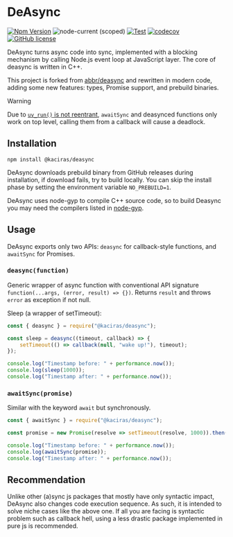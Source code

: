 # DeAsync

[![Npm Version](https://img.shields.io/npm/v/@kaciras/deasync)](https://www.npmjs.com/package/@kaciras/deasync)
![node-current (scoped)](https://img.shields.io/node/v/@kaciras/deasync)
[![Test](https://github.com/Kaciras/deasync/actions/workflows/test.yml/badge.svg)](https://github.com/Kaciras/deasync/actions/workflows/test.yml)
[![codecov](https://codecov.io/gh/Kaciras/deasync/branch/master/graph/badge.svg?token=ST7ROWQH0Z)](https://codecov.io/gh/Kaciras/deasync)
[![GitHub license](https://img.shields.io/github/license/Kaciras/deasync)](https://github.com/Kaciras/deasync/blob/master/LICENSE)

DeAsync turns async code into sync, implemented with a blocking mechanism by calling Node.js event loop at JavaScript layer. The core of deasync is written in C++.

This project is forked from [abbr/deasync](https://github.com/abbr/deasync) and rewritten in modern code, adding some new features: types, Promise support, and prebuild binaries.

> [!WARNING]
> 
> Due to [`uv_run()` is not reentrant](https://docs.libuv.org/en/v1.x/loop.html#c.uv_run), `awaitSync` and deasynced functions only work on top level, calling them from a callback will cause a deadlock.

## Installation

```shell
npm install @kaciras/deasync
```

DeAsync downloads prebuild binary from GitHub releases during installation, if download fails, try to build locally. You can skip the install phase by setting the environment variable `NO_PREBUILD=1`.

DeAsync uses node-gyp to compile C++ source code, so to build Deasync you may need the compilers listed in [node-gyp](https://github.com/nodejs/node-gyp).

## Usage

DeAsync exports only two APIs: `deasync` for callback-style functions, and `awaitSync` for Promises.

### `deasync(function)`

Generic wrapper of async function with conventional API signature `function(...args, (error, result) => {})`. Returns `result` and throws `error` as exception if not null.

Sleep (a wrapper of setTimeout):

```javascript
const { deasync } = require("@kaciras/deasync");

const sleep = deasync((timeout, callback) => {
	setTimeout(() => callback(null, "wake up!"), timeout);
});

console.log("Timestamp before: " + performance.now());
console.log(sleep(1000));
console.log("Timestamp after: " + performance.now());
```

### `awaitSync(promise)`

Similar with the keyword `await` but synchronously.

```javascript
const { awaitSync } = require("@kaciras/deasync");

const promise = new Promise(resolve => setTimeout(resolve, 1000)).then(() => "wake up!")

console.log("Timestamp before: " + performance.now());
console.log(awaitSync(promise));
console.log("Timestamp after: " + performance.now());
```

## Recommendation

Unlike other (a)sync js packages that mostly have only syntactic impact, DeAsync also changes code execution sequence. As such, it is intended to solve niche cases like the above one. If all you are facing is syntactic problem such as callback hell, using a less drastic package implemented in pure js is recommended.

